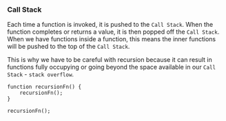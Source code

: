 ### Call Stack

Each time a function is invoked, it is pushed to the `Call Stack`.  When the function completes or returns a value, it is then popped off the `Call Stack`.  When we have functions inside a function, this means the inner functions will be pushed to the top of the `Call Stack`.

This is why we have to be careful with recursion because it can result in functions fully occupying or going beyond the space available in our `Call Stack` - `stack overflow`.

```
function recursionFn() {
    recursionFn();
}

recursionFn();
```